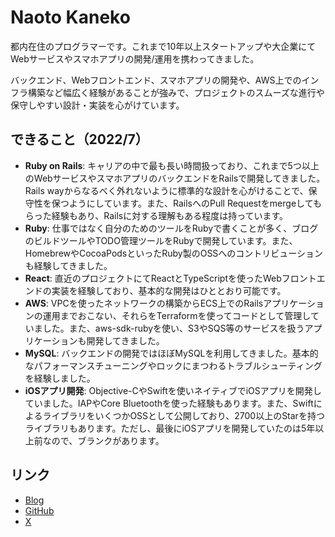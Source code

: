# Naoto Kaneko
都内在住のプログラマーです。これまで10年以上スタートアップや大企業にてWebサービスやスマホアプリの開発/運用を携わってきました。

バックエンド、Webフロントエンド、スマホアプリの開発や、AWS上でのインフラ構築など幅広く経験があることが強みで、プロジェクトのスムーズな進行や保守しやすい設計・実装を心がけています。

## できること（2022/7）
- **Ruby on Rails**: キャリアの中で最も長い時間扱っており、これまで5つ以上のWebサービスやスマホアプリのバックエンドをRailsで開発してきました。Rails wayからなるべく外れないように標準的な設計を心がけることで、保守性を保つようにしています。また、RailsへのPull Requestをmergeしてもらった経験もあり、Railsに対する理解もある程度は持っています。
- **Ruby**: 仕事ではなく自分のためのツールをRubyで書くことが多く、ブログのビルドツールやTODO管理ツールをRubyで開発しています。また、HomebrewやCocoaPodsといったRuby製のOSSへのコントリビューションも経験してきました。
- **React**: 直近のプロジェクトにてReactとTypeScriptを使ったWebフロントエンドの実装を経験しており、基本的な開発はひととおり可能です。
- **AWS**: VPCを使ったネットワークの構築からECS上でのRailsアプリケーションの運用までおこない、それらをTerraformを使ってコードとして管理していました。また、aws-sdk-rubyを使い、S3やSQS等のサービスを扱うアプリケーションも開発してきました。
- **MySQL**: バックエンドの開発ではほぼMySQLを利用してきました。基本的なパフォーマンスチューニングやロックにまつわるトラブルシューティングを経験しました。
- **iOSアプリ開発**: Objective-CやSwiftを使いネイティブでiOSアプリを開発していました。IAPやCore Bluetoothを使った経験もあります。また、SwiftによるライブラリをいくつかOSSとして公開しており、2700以上のStarを持つライブラリもあります。ただし、最後にiOSアプリを開発していたのは5年以上前なので、ブランクがあります。

## リンク
- [Blog](https://blog.naoty.dev)
- [GitHub](https://github.com/naoty)
- [X](https://twitter.com/naoty_k)

